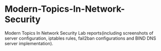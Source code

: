 # Modern-Topics-In-Network-Security
Modern Topics In Network  Security Lab reports(including screenshots of server configuration, iptables rules, fail2ban configurations and BIND DNS server implementation).
